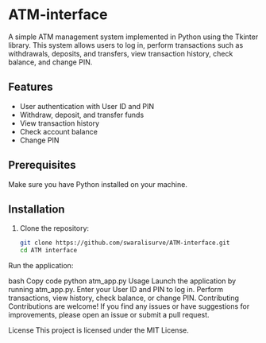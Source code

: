 # ATM-interface

A simple ATM management system implemented in Python using the Tkinter library. This system allows users to log in, perform transactions such as withdrawals, deposits, and transfers, view transaction history, check balance, and change PIN.


## Features

- User authentication with User ID and PIN
- Withdraw, deposit, and transfer funds
- View transaction history
- Check account balance
- Change PIN

## Prerequisites

Make sure you have Python installed on your machine.

## Installation

1. Clone the repository:

   ```bash
   git clone https://github.com/swaralisurve/ATM-interface.git
   cd ATM interface
Run the application:

bash
Copy code
python atm_app.py
Usage
Launch the application by running atm_app.py.
Enter your User ID and PIN to log in.
Perform transactions, view history, check balance, or change PIN.
Contributing
Contributions are welcome! If you find any issues or have suggestions for improvements, please open an issue or submit a pull request.

License
This project is licensed under the MIT License.
